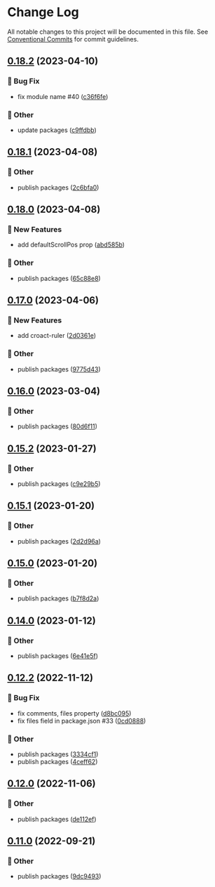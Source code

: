 # Change Log

All notable changes to this project will be documented in this file.
See [Conventional Commits](https://conventionalcommits.org) for commit guidelines.

## [0.18.2](https://github.com/daybrush/ruler/compare/@scena/ruler@0.18.1...@scena/ruler@0.18.2) (2023-04-10)


### :bug: Bug Fix

* fix module name #40 ([c36f6fe](https://github.com/daybrush/ruler/commit/c36f6fe9c5b4eb04b3e0dbeca78dbaf126289178))


### :mega: Other

* update packages ([c9ffdbb](https://github.com/daybrush/ruler/commit/c9ffdbb6524f80ed5213ff778dafa62f4a1f9353))



## [0.18.1](https://github.com/daybrush/ruler/compare/@scena/ruler@0.18.0...@scena/ruler@0.18.1) (2023-04-08)


### :mega: Other

* publish packages ([2c6bfa0](https://github.com/daybrush/ruler/commit/2c6bfa0cda3df3a361f48163d9a7f1ada6cccb59))



## [0.18.0](https://github.com/daybrush/ruler/compare/@scena/ruler@0.17.0...@scena/ruler@0.18.0) (2023-04-08)


### :rocket: New Features

* add defaultScrollPos prop ([abd585b](https://github.com/daybrush/ruler/commit/abd585bda548be8384a644cd251e6678635fa8b4))


### :mega: Other

* publish packages ([65c88e8](https://github.com/daybrush/ruler/commit/65c88e87316850f2cd0cd56a1c4a7f9d1131355b))



## [0.17.0](https://github.com/daybrush/ruler/compare/@scena/ruler@0.16.0...@scena/ruler@0.17.0) (2023-04-06)


### :rocket: New Features

* add croact-ruler ([2d0361e](https://github.com/daybrush/ruler/commit/2d0361e403c0b51f135558add86296a509e3ec9b))


### :mega: Other

* publish packages ([9775d43](https://github.com/daybrush/ruler/commit/9775d43ce6b04033141c394aa8c7ca3288238588))



## [0.16.0](https://github.com/daybrush/ruler/compare/@scena/ruler@0.15.2...@scena/ruler@0.16.0) (2023-03-04)


### :mega: Other

* publish packages ([80d6f11](https://github.com/daybrush/ruler/commit/80d6f1176e755cce1b4bcc044b4e6574b8118c01))



## [0.15.2](https://github.com/daybrush/ruler/compare/@scena/ruler@0.15.1...@scena/ruler@0.15.2) (2023-01-27)


### :mega: Other

* publish packages ([c9e29b5](https://github.com/daybrush/ruler/commit/c9e29b51d433abd63c4b684cab25c5319a0c4273))



## [0.15.1](https://github.com/daybrush/ruler/compare/@scena/ruler@0.15.0...@scena/ruler@0.15.1) (2023-01-20)


### :mega: Other

* publish packages ([2d2d96a](https://github.com/daybrush/ruler/commit/2d2d96ac218d45278ebfecdd52424a60a2da1ec9))



## [0.15.0](https://github.com/daybrush/ruler/compare/@scena/ruler@0.14.0...@scena/ruler@0.15.0) (2023-01-20)


### :mega: Other

* publish packages ([b7f8d2a](https://github.com/daybrush/ruler/commit/b7f8d2a3041202dd89c3da14a7e93cd6ace206bb))



## [0.14.0](https://github.com/daybrush/ruler/compare/@scena/ruler@0.12.2...@scena/ruler@0.14.0) (2023-01-12)


### :mega: Other

* publish packages ([6e41e5f](https://github.com/daybrush/ruler/commit/6e41e5f910f84f68b8db80b493a8c683ab755381))



## [0.12.2](https://github.com/daybrush/ruler/compare/@scena/ruler@0.12.0...@scena/ruler@0.12.2) (2022-11-12)


### :bug: Bug Fix

* fix comments, files property ([d8bc095](https://github.com/daybrush/ruler/commit/d8bc095c5e25e630d720c7b255cf4b42ada6c582))
* fix files field in package.json #33 ([0cd0888](https://github.com/daybrush/ruler/commit/0cd0888f667621af308fa9f3e3f1b51aadac3a29))


### :mega: Other

* publish packages ([3334cf1](https://github.com/daybrush/ruler/commit/3334cf1ad0f2bdd66d4a1a6fc26202f026077671))
* publish packages ([4ceff62](https://github.com/daybrush/ruler/commit/4ceff62e5224779578e61a4e3b0362f6597feecf))



## [0.12.0](https://github.com/daybrush/ruler/compare/@scena/ruler@0.11.0...@scena/ruler@0.12.0) (2022-11-06)


### :mega: Other

* publish packages ([de112ef](https://github.com/daybrush/ruler/commit/de112ef49f2b4063a0b8e810abff0d646da5c3d1))



## [0.11.0](https://github.com/daybrush/ruler/compare/@scena/ruler@0.10.0...@scena/ruler@0.11.0) (2022-09-21)


### :mega: Other

* publish packages ([9dc9493](https://github.com/daybrush/ruler/commit/9dc9493020206310eb807d7c6d52e9b683f23723))
